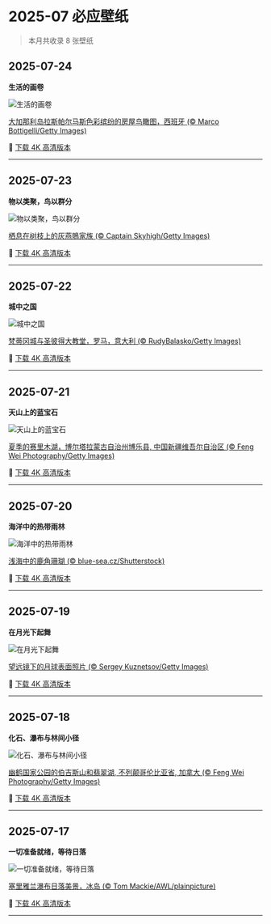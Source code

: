 # 2025-07 必应壁纸

> 本月共收录 8 张壁纸

## 2025-07-24

**生活的画卷**

![生活的画卷](https://www.bing.com/th?id=OHR.LasPalmas_ZH-CN5993442425_UHD.jpg&rf=LaDigue_1920x1080.jpg&pid=hp)

[大加那利岛拉斯帕尔马斯色彩缤纷的房屋鸟瞰图，西班牙 (© Marco Bottigelli/Getty Images)](https://www.bing.comhttps://www.bing.com/search?q=%E5%A4%A7%E5%8A%A0%E9%82%A3%E5%88%A9%E5%B2%9B%E6%8B%89%E6%96%AF%E5%B8%95%E5%B0%94%E9%A9%AC%E6%96%AF&form=hpcapt&mkt=zh-cn)

🔗 [下载 4K 高清版本](https://www.bing.com/th?id=OHR.LasPalmas_ZH-CN5993442425_UHD.jpg&rf=LaDigue_1920x1080.jpg&pid=hp)

---

## 2025-07-23

**物以类聚，鸟以群分**

![物以类聚，鸟以群分](https://www.bing.com/th?id=OHR.AshyWoodswallow_ZH-CN3224168805_UHD.jpg&rf=LaDigue_1920x1080.jpg&pid=hp)

[栖息在树枝上的灰燕鵙家族 (© Captain Skyhigh/Getty Images)](https://www.bing.comhttps://www.bing.com/search?q=%E7%81%B0%E7%87%95%E9%B5%99&form=hpcapt&mkt=zh-cn)

🔗 [下载 4K 高清版本](https://www.bing.com/th?id=OHR.AshyWoodswallow_ZH-CN3224168805_UHD.jpg&rf=LaDigue_1920x1080.jpg&pid=hp)

---

## 2025-07-22

**城中之国**

![城中之国](https://www.bing.com/th?id=OHR.VaticanCity_ZH-CN3075109504_UHD.jpg&rf=LaDigue_1920x1080.jpg&pid=hp)

[梵蒂冈城与圣彼得大教堂，罗马，意大利 (© RudyBalasko/Getty Images)](https://www.bing.comhttps://www.bing.com/search?q=%E6%A2%B5%E8%92%82%E5%86%88%E5%9F%8E&form=hpcapt&mkt=zh-cn)

🔗 [下载 4K 高清版本](https://www.bing.com/th?id=OHR.VaticanCity_ZH-CN3075109504_UHD.jpg&rf=LaDigue_1920x1080.jpg&pid=hp)

---

## 2025-07-21

**天山上的蓝宝石**

![天山上的蓝宝石](https://www.bing.com/th?id=OHR.GreatHeatY25_ZH-CN8252122347_UHD.jpg&rf=LaDigue_1920x1080.jpg&pid=hp)

[夏季的赛里木湖，博尔塔拉蒙古自治州博乐县, 中国新疆维吾尔自治区 (© Feng Wei Photography/Getty Images)](https://www.bing.comhttps://www.bing.com/search?q=%E6%96%B0%E7%96%86%E8%B5%9B%E9%87%8C%E6%9C%A8%E6%B9%96&form=hpcapt&mkt=zh-cn)

🔗 [下载 4K 高清版本](https://www.bing.com/th?id=OHR.GreatHeatY25_ZH-CN8252122347_UHD.jpg&rf=LaDigue_1920x1080.jpg&pid=hp)

---

## 2025-07-20

**海洋中的热带雨林**

![海洋中的热带雨林](https://www.bing.com/th?id=OHR.AcroporaReef_ZH-CN2622120276_UHD.jpg&rf=LaDigue_1920x1080.jpg&pid=hp)

[浅海中的鹿角珊瑚 (© blue-sea.cz/Shutterstock)](https://www.bing.comhttps://www.bing.com/search?q=%E7%8F%8A%E7%91%9A%E7%A4%81%E5%AE%A3%E4%BC%A0%E5%91%A8&form=hpcapt&mkt=zh-cn)

🔗 [下载 4K 高清版本](https://www.bing.com/th?id=OHR.AcroporaReef_ZH-CN2622120276_UHD.jpg&rf=LaDigue_1920x1080.jpg&pid=hp)

---

## 2025-07-19

**在月光下起舞**

![在月光下起舞](https://www.bing.com/th?id=OHR.BigMoon_ZH-CN2508603883_UHD.jpg&rf=LaDigue_1920x1080.jpg&pid=hp)

[望远镜下的月球表面照片 (© Sergey Kuznetsov/Getty Images)](https://www.bing.comhttps://www.bing.com/search?q=%E6%9C%88%E7%90%83&form=hpcapt&mkt=zh-cn)

🔗 [下载 4K 高清版本](https://www.bing.com/th?id=OHR.BigMoon_ZH-CN2508603883_UHD.jpg&rf=LaDigue_1920x1080.jpg&pid=hp)

---

## 2025-07-18

**化石、瀑布与林间小径**

![化石、瀑布与林间小径](https://www.bing.com/th?id=OHR.YohoNP_ZH-CN2349599497_UHD.jpg&rf=LaDigue_1920x1080.jpg&pid=hp)

[幽鹤国家公园的伯吉斯山和翡翠湖, 不列颠哥伦比亚省, 加拿大 (© Feng Wei Photography/Getty Images)](https://www.bing.comhttps://www.bing.com/search?q=%E5%B9%BD%E9%B9%A4%E5%9B%BD%E5%AE%B6%E5%85%AC%E5%9B%AD&form=hpcapt&mkt=zh-cn)

🔗 [下载 4K 高清版本](https://www.bing.com/th?id=OHR.YohoNP_ZH-CN2349599497_UHD.jpg&rf=LaDigue_1920x1080.jpg&pid=hp)

---

## 2025-07-17

**一切准备就绪，等待日落**

![一切准备就绪，等待日落](https://www.bing.com/th?id=OHR.IcelandSolstice_ZH-CN6073168622_UHD.jpg&rf=LaDigue_1920x1080.jpg&pid=hp)

[塞里雅兰瀑布日落美景，冰岛 (© Tom Mackie/AWL/plainpicture)](https://www.bing.comhttps://www.bing.com/search?q=%E5%A1%9E%E9%87%8C%E9%9B%85%E5%85%B0%E7%80%91%E5%B8%83&form=hpcapt&mkt=zh-cn)

🔗 [下载 4K 高清版本](https://www.bing.com/th?id=OHR.IcelandSolstice_ZH-CN6073168622_UHD.jpg&rf=LaDigue_1920x1080.jpg&pid=hp)

---

